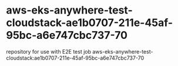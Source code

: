 # aws-eks-anywhere-test-cloudstack-ae1b0707-211e-45af-95bc-a6e747cbc737-70
repository for use with E2E test job aws-eks-anywhere-test-cloudstack:ae1b0707-211e-45af-95bc-a6e747cbc737-70
